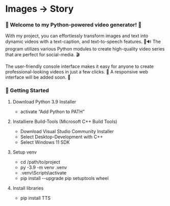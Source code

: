 # Images -> Story

### 🎥 Welcome to my Python-powered video generator! 🐍

With my project, you can effortlessly transform images and text into dynamic videos with a text-caption, and text-to-speech features. 📝🔊
The program utilizes various Python modules to create high-quality video series that are perfect for social-media. 🎬

The user-friendly console interface makes it easy for anyone to create professional-looking videos in just a few clicks. 🎉
A responsive web interface will be added soon. 🚀


### 🚀 Getting Started

1. Download Python 3.9 Installer
    - activate “Add Python to PATH”

2. Installiere Build-Tools (Microsoft C++ Build Tools)
    - Download Visual Studio Community Installer
    - Select Desktop-Development with C++
    - Select Windows 11 SDK

3. Setup venv
    - cd /path/to/project
    - py -3.9 -m venv .venv
    - .venv\Scripts\activate
    - pip install --upgrade pip setuptools wheel

4. Install libraries
    - pip install TTS
